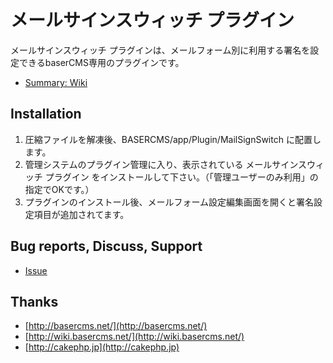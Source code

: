 # メールサインスウィッチ プラグイン

メールサインスウィッチ プラグインは、メールフォーム別に利用する署名を設定できるbaserCMS専用のプラグインです。

- [Summary: Wiki](https://github.com/materializing/MailSignSwitch/wiki)


## Installation

1. 圧縮ファイルを解凍後、BASERCMS/app/Plugin/MailSignSwitch に配置します。
2. 管理システムのプラグイン管理に入り、表示されている メールサインスウィッチ プラグイン をインストールして下さい。（「管理ユーザーのみ利用」の指定でOKです。）
3. プラグインのインストール後、メールフォーム設定編集画面を開くと署名設定項目が追加されてます。


## Bug reports, Discuss, Support

- [Issue](https://github.com/materializing/MailSignSwitch/issues)


## Thanks

- [http://basercms.net/](http://basercms.net/)
- [http://wiki.basercms.net/](http://wiki.basercms.net/)
- [http://cakephp.jp](http://cakephp.jp)
